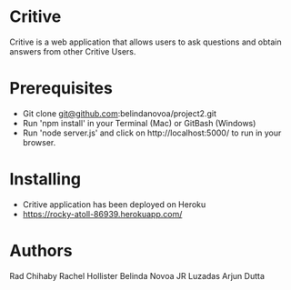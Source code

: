 # Critive 
Critive is a web application that allows users to ask questions and obtain answers from other Critive Users. 


# Prerequisites
- Git clone git@github.com:belindanovoa/project2.git 
- Run 'npm install' in your Terminal (Mac) or GitBash (Windows)
- Run 'node server.js' and click on http://localhost:5000/ to run in your browser. 

# Installing 
- Critive application has been deployed on Heroku
- https://rocky-atoll-86939.herokuapp.com/ 

# Authors
Rad Chihaby
Rachel Hollister
Belinda Novoa
JR Luzadas
Arjun Dutta
